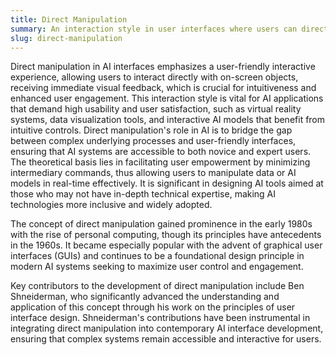 ```yaml
---
title: Direct Manipulation
summary: An interaction style in user interfaces where users can directly interact with objects on the screen in a continuous and immediate manner.
slug: direct-manipulation
---
```


Direct manipulation in AI interfaces emphasizes a user-friendly interactive experience, allowing users to interact directly with on-screen objects, receiving immediate visual feedback, which is crucial for intuitiveness and enhanced user engagement. This interaction style is vital for AI applications that demand high usability and user satisfaction, such as virtual reality systems, data visualization tools, and interactive AI models that benefit from intuitive controls. Direct manipulation's role in AI is to bridge the gap between complex underlying processes and user-friendly interfaces, ensuring that AI systems are accessible to both novice and expert users. The theoretical basis lies in facilitating user empowerment by minimizing intermediary commands, thus allowing users to manipulate data or AI models in real-time effectively. It is significant in designing AI tools aimed at those who may not have in-depth technical expertise, making AI technologies more inclusive and widely adopted.

The concept of direct manipulation gained prominence in the early 1980s with the rise of personal computing, though its principles have antecedents in the 1960s. It became especially popular with the advent of graphical user interfaces (GUIs) and continues to be a foundational design principle in modern AI systems seeking to maximize user control and engagement.

Key contributors to the development of direct manipulation include Ben Shneiderman, who significantly advanced the understanding and application of this concept through his work on the principles of user interface design. Shneiderman's contributions have been instrumental in integrating direct manipulation into contemporary AI interface development, ensuring that complex systems remain accessible and interactive for users.